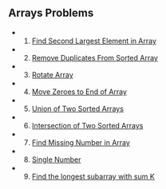## Arrays Problems

- 1. [Find Second Largest Element in Array](https://www.geeksforgeeks.org/problems/second-largest3735/1?itm_source=geeksforgeeks&itm_medium=article&itm_campaign=practice_card)
- 2. [Remove Duplicates From Sorted Array](https://leetcode.com/problems/remove-duplicates-from-sorted-array/description/)
- 3. [Rotate Array](https://leetcode.com/problems/rotate-array/description/)
- 4. [Move Zeroes to End of Array](https://leetcode.com/problems/move-zeroes/description/)
- 5. [Union of Two Sorted Arrays](https://www.naukri.com/code360/problems/sorted-array_6613259?leftPanelTabValue=SUBMISSION)
- 6. [Intersection of Two Sorted Arrays](https://leetcode.com/problems/intersection-of-two-arrays/description/)
- 7. [Find Missing Number in Array](https://leetcode.com/problems/missing-number/description/)
- 8. [Single Number](https://leetcode.com/problems/single-number/description/)
- 9. [Find the longest subarray with sum K](https://www.naukri.com/code360/problems/longest-subarray-with-sum-k_6682399?leftPanelTabValue=PROBLEM)
